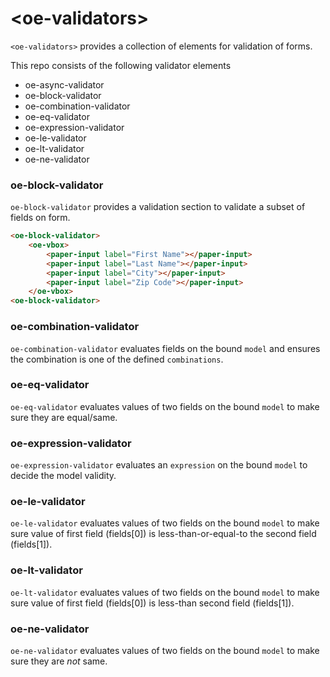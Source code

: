 # \<oe-validators\>

`<oe-validators>` provides a collection of elements for validation of forms.

This repo consists of the following validator elements

* oe-async-validator
* oe-block-validator
* oe-combination-validator
* oe-eq-validator
* oe-expression-validator
* oe-le-validator
* oe-lt-validator
* oe-ne-validator

### oe-block-validator
`oe-block-validator` provides a validation section to validate a subset of fields on form.

```html
<oe-block-validator>
    <oe-vbox>
        <paper-input label="First Name"></paper-input>
        <paper-input label="Last Name"></paper-input>
        <paper-input label="City"></paper-input>
        <paper-input label="Zip Code"></paper-input>
    </oe-vbox>
<oe-block-validator>
```

### oe-combination-validator
`oe-combination-validator` evaluates fields on the bound `model` and ensures the combination is one of the defined `combinations`.

### oe-eq-validator
`oe-eq-validator` evaluates values of two fields on the bound `model` to make sure they are equal/same.

### oe-expression-validator
`oe-expression-validator` evaluates an `expression` on the bound `model` to decide the model validity.

### oe-le-validator
`oe-le-validator` evaluates values of two fields on the bound `model` to make sure value of first field (fields[0]) is less-than-or-equal-to the second field (fields[1]).

### oe-lt-validator
`oe-lt-validator` evaluates values of two fields on the bound `model` to make sure value of first field (fields[0]) is less-than second field (fields[1]).

### oe-ne-validator
`oe-ne-validator` evaluates values of two fields on the bound `model` to make sure they are *not* same.

